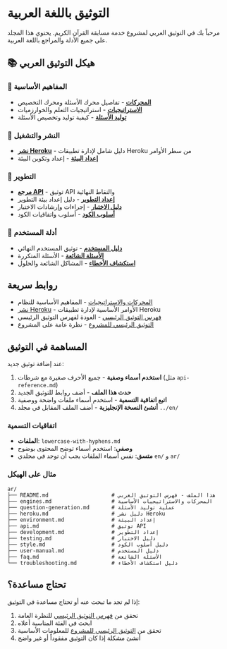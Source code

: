 # التوثيق باللغة العربية

مرحباً بك في التوثيق العربي لمشروع خدمة مسابقة القرآن الكريم. يحتوي هذا المجلد على جميع الأدلة والمراجع باللغة العربية.

## 📚 هيكل التوثيق العربي

### 🧠 المفاهيم الأساسية
- **[المحركات](./engines.md)** - تفاصيل محرك الأسئلة ومحرك التخصيص
- **[الاستراتيجيات](./strategies.md)** - استراتيجيات التعلم والخوارزميات
- **[توليد الأسئلة](./question-generation.md)** - كيفية توليد وتخصيص الأسئلة

### 🚀 النشر والتشغيل
- **[نشر Heroku](./heroku.md)** - دليل شامل لإدارة تطبيقات Heroku من سطر الأوامر
- **[إعداد البيئة](./environment.md)** - إعداد وتكوين البيئة

### 🔧 التطوير
- **[مرجع API](./api.md)** - توثيق API والنقاط النهائية
- **[إعداد التطوير](./development.md)** - دليل إعداد بيئة التطوير
- **[دليل الاختبار](./testing.md)** - إجراءات وإرشادات الاختبار
- **[أسلوب الكود](./style.md)** - أسلوب واتفاقيات الكود

### 📖 أدلة المستخدم
- **[دليل المستخدم](./user-manual.md)** - توثيق المستخدم النهائي
- **[الأسئلة الشائعة](./faq.md)** - الأسئلة المتكررة
- **[استكشاف الأخطاء](./troubleshooting.md)** - المشاكل الشائعة والحلول

## روابط سريعة

- [المحركات والاستراتيجيات](./engines.md) - المفاهيم الأساسية للنظام
- [نشر Heroku](./heroku.md) - الأوامر الأساسية لإدارة تطبيقات Heroku
- [فهرس التوثيق الرئيسي](../README.md) - العودة لفهرس التوثيق الرئيسي
- [التوثيق الرئيسي للمشروع](../../README.md) - نظرة عامة على المشروع

## المساهمة في التوثيق

عند إضافة توثيق جديد:

1. **استخدم أسماء وصفية** - جميع الأحرف صغيرة مع شرطات (مثل `api-reference.md`)
2. **حدث هذا الملف** - أضف روابط للتوثيق الجديد
3. **اتبع اتفاقية التسمية** - استخدم أسماء ملفات واضحة ووصفية
4. **أنشئ النسخة الإنجليزية** - أضف الملف المقابل في مجلد `../en/`

### اتفاقيات التسمية

- **الملفات**: `lowercase-with-hyphens.md`
- **وصفي**: استخدم أسماء توضح المحتوى بوضوح
- **متسق**: نفس أسماء الملفات يجب أن توجد في مجلدي `en/` و `ar/`

### مثال على الهيكل

```
ar/
├── README.md                    # هذا الملف - فهرس التوثيق العربي
├── engines.md                   # المحركات والاستراتيجيات الأساسية
├── question-generation.md       # عملية توليد الأسئلة
├── heroku.md                    # دليل نشر Heroku
├── environment.md               # إعداد البيئة
├── api.md                       # توثيق API
├── development.md               # إعداد التطوير
├── testing.md                   # دليل الاختبار
├── style.md                     # دليل أسلوب الكود
├── user-manual.md               # دليل المستخدم
├── faq.md                       # الأسئلة الشائعة
└── troubleshooting.md           # دليل استكشاف الأخطاء
```

## تحتاج مساعدة؟

إذا لم تجد ما تبحث عنه أو تحتاج مساعدة في التوثيق:

1. تحقق من [فهرس التوثيق الرئيسي](../README.md) للنظرة العامة
2. ابحث في الفئة المناسبة أعلاه
3. تحقق من [التوثيق الرئيسي للمشروع](../../README.md) للمعلومات الأساسية
4. أنشئ مشكلة إذا كان التوثيق مفقوداً أو غير واضح 